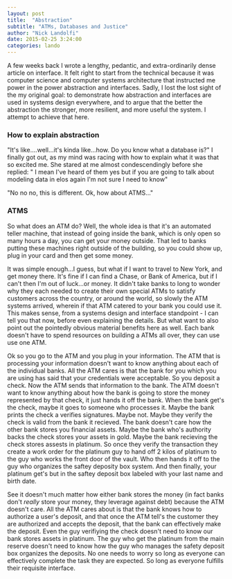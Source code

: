 ```yaml
---
layout: post
title:  "Abstraction"
subtitle: "ATMs, Databases and Justice"
author: "Nick Landolfi"
date: 2015-02-25 3:24:00
categories: lando
---
```


A few weeks back I wrote a lengthy, pedantic, and extra-ordinarily dense article on interface. It felt right to start from the technical because it was computer science and computer systems architecture that instructed me power in the power abstraction and interfaces. Sadly, I lost the lost sight of the my original goal: to demonstrate how abstraction and interfaces are used in systems design everywhere, and to argue that the better the abstraction the stronger, more resilient, and more useful the system. I attempt to achieve that here.

### How to explain abstraction

"It's like....well...it's kinda like...how. Do you know what a database is?" I finally got out, as my mind was racing with how to explain what it was that so excited me. She stared at me almost condescendingly before she replied: " I mean I've heard of them yes but if you are going to talk about modeling data in elos again I'm not sure I need to know"

"No no no, this is different. Ok, how about ATMS..."

### ATMS

So what does an ATM do? Well, the whole idea is that it's an automated teller machine, that instead of going inside the bank, which is only open so many hours a day, you can get your money outside. That led to banks putting these machines right outside of the building, so you could show up, plug in your card and then get some money.

It was simple enough...I guess, but what if I want to travel to New York, and get money there. It's fine if I can find a Chase, or Bank of America, but if I can't then I'm out of luck...or money. It didn't take banks to long to wonder why they each needed to create their own special ATMs to satisfy customers across the country, or around the world, so slowly the ATM systems arrived, wherein if that ATM catered to your bank you could use it. This makes sense, from a systems design and interface standpoint - I can tell you that now, before even explaining the details. But what want to also point out the pointedly obvious material benefits here as well. Each bank doesn't have to spend resources on building a ATMs all over, they can use use one ATM.

Ok so you go to the ATM and you plug in your information. The ATM that is processing your information doesn't want to know anything about each of the individual banks. All the ATM cares is that the bank for you which you are using has said that your credentials were acceptable. So you deposit a check. Now the ATM sends that information to the bank. The ATM doesn't want to know anything about how the bank is going to store the money represented by that check, it just hands it off the bank. When the bank get's the check, maybe it goes to someone who processes it. Maybe the bank prints the check a verifies signatures. Maybe not. Maybe they verify the check is valid from the bank it recieved. The bank doesn't care how the other bank stores you financial assets. Maybe the bank who's authority backs the check stores your assets in gold. Maybe the bank recieving the check stores assests in platinum. So once they verify the transaction they create a work order for the platinum guy to hand off 2 kilos of platinum to the guy who works the front door of the vault. Who then hands it off to the guy who organizes the saftey deposity box system. And then finally, your platinum get's but in the saftey deposit box labeled with your last name and birth date.

See it doesn't much matter how either bank stores the money (in fact banks don't _really_ store your money, they leverage against debt) because the ATM doesn't care. All the ATM cares about is that the bank knows how to authorize a user's deposit, and that once the ATM tell's the customer they are authorized and accepts the deposit, that the bank can effectively make the deposit. Even the guy verifiying the check doesn't need to know our bank stores assets in platinum. The guy who get the platinum from the main reserve doesn't need to know how the guy who manages the safety deposit box organizes the deposits. No one needs to worry so long as everyone can effectively complete the task they are expected. So long as everyone fulfills their requisite interface.



